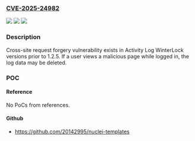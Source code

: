 ### [CVE-2025-24982](https://cve.mitre.org/cgi-bin/cvename.cgi?name=CVE-2025-24982)
![](https://img.shields.io/static/v1?label=Product&message=Activity%20Log%20WinterLock&color=blue)
![](https://img.shields.io/static/v1?label=Version&message=%3D%20prior%20to%201.2.5%20&color=brighgreen)
![](https://img.shields.io/static/v1?label=Vulnerability&message=Cross-site%20request%20forgery%20(CSRF)&color=brighgreen)

### Description

Cross-site request forgery vulnerability exists in Activity Log WinterLock versions prior to 1.2.5. If a user views a malicious page while logged in, the log data may be deleted.

### POC

#### Reference
No PoCs from references.

#### Github
- https://github.com/20142995/nuclei-templates

